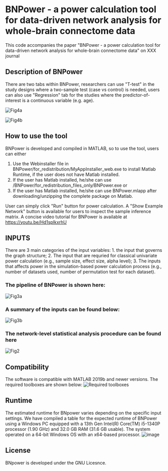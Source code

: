 # BNPower - a power calculation tool for data-driven network analysis for whole-brain connectome data
This code accompanies the paper "BNPower - a power calculation tool for data-driven network analysis for whole-brain connectome data" on XXX journal
## Description of BNPower
There are two tabs within BNPower, researchers can use "T-test" in the study designs where a two-sample test (case vs control) is needed, users can also use "Regression" tab for the studies where the predictor-of-interest is a continuous variable (e.g. age).

![Fig4a](https://github.com/bichuan0419/brain_connectome_power_tool/assets/43563121/d87fd1e2-8898-4fa5-b686-33f753dfbc77)

![Fig4b](https://github.com/bichuan0419/brain_connectome_power_tool/assets/43563121/17034740-c9cd-4dbd-855d-79bbe0dee084)

## How to use the tool
BNPower is developed and compiled in MATLAB, so to use the tool, users can either
1. Use the Webinstaller file in BNPower/for_redistribution/MyAppInstaller_web.exe to install Matlab Runtime, if the user does not have Matlab installed.
2. If the user has Matlab installed, he/she can use /BNPower/for_redistribution_files_only/BNPower.exe or
3. If the user has Matlab installed, he/she can use BNPower.mlapp after downloading/unzipping the complete package on Matlab.

User can simply click "Run" button for power calculation. A "Show Example Network" button is available for users to inspect the sample inference matrix. A concise video tutorial for BNPower is available at https://youtu.be/Hd1splkxrhU

## INPUTS
There are 3 main categories of the input variables: 1. the input that governs the graph structure; 2. The input that are requried for classical univariate power calculation (e.g., sample size, effect size, alpha level); 3. The inputs that affects power in the simulation-based power calculation process (e.g., number of datasets used, number of permutation test for each dataset).

### The pipeline of BNPower is shown here:
![Fig3a](https://github.com/bichuan0419/brain_connectome_power_tool/assets/43563121/5a2f86c1-f2e4-4628-bb2f-b42b26268508)

### A summary of the inputs can be found below:
![Fig3b](https://github.com/bichuan0419/brain_connectome_power_tool/assets/43563121/f75f972b-a703-4636-97a2-6383ecc59fcc)


### The network-level statistical analysis procedure can be found here
![Fig2](https://github.com/bichuan0419/brain_connectome_power_tool/assets/43563121/abfcc4a8-045e-4c3d-8c15-808b612b9817)


## Compatibility
The software is compatible with MATLAB 2019b and newer versions. The required toolboxes are shown below:
![Required toolboxes](https://github.com/bichuan0419/brain_connectome_power_tool/assets/43563121/f490674e-d8ff-4c38-b87c-9d95a86f1d96)

## Runtime
The estimated runtime for BNpower varies depending on the specific input settings. We have compiled a table for the expected runtime of BNPower using a Windows PC equipped with a 13th Gen Intel(R) Core(TM) i5-1340P processor (1.90 GHz) and 32.0 GB RAM (31.6 GB usable). The system operated on a 64-bit Windows OS with an x64-based processor. 
![image](https://github.com/bichuan0419/brain_connectome_power_tool/assets/43563121/ac47b554-a349-40f5-b695-6508c13dbbdc)


## License
BNpower is developed under the GNU Licesnce.
